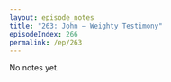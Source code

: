 ```yaml
---
layout: episode_notes
title: "263: John — Weighty Testimony"
episodeIndex: 266
permalink: /ep/263
---
```

No notes yet.

